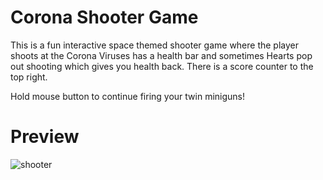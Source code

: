# Corona Shooter Game

This is a fun interactive space themed shooter game where the player shoots at the Corona Viruses has a health bar and sometimes Hearts pop out shooting which gives you health back.
There is a score counter to the top right.

Hold mouse button to continue firing your twin miniguns!

# Preview
![shooter](https://github.com/5h0ov/GameZone/assets/83227649/48b96821-10a3-45a5-b459-ec0242b5e2ed)

